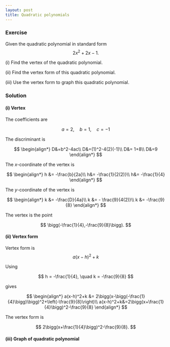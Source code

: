 ```yaml
---
layout: post
title: Quadratic polynomials
---
```


### Exercise

Given the quadratic polynomial in standard form
$$
2x^2+2x-1.
$$

(i) Find the vertex of the quadratic polynomial.

(ii) Find the vertex form of this quadratic polynomial.

(iii) Use the vertex form to graph this quadratic polynomial.

### Solution

#### (i) Vertex

The coefficients are

$$
a=2, \quad b=1,\quad c=-1
$$

The discriminant is

$$
\begin{align*}
D&=b^2-4ac\\
D&=(1)^2-4(2)(-1)\\
D&= 1+8\\
D&=9
\end{align*}
$$

The *x*-coordinate of the vertex is

$$
\begin{align*}
h &= -\frac{b}{2a}\\
h&= -\frac{1}{2(2)}\\
h&= -\frac{1}{4}
\end{align*}
$$

The *y*-coordinate of the vertex is

$$
\begin{align*}
k &= -\frac{D}{4a}\\
k &= - \frac{9}{4(2)}\\
k &= -\frac{9}{8}
\end{align*}
$$

The vertex is the point

$$
\bigg(-\frac{1}{4},-\frac{9}{8}\bigg).
$$

#### (ii) Vertex form

Vertex form is
$$
a(x-h)^2+k
$$

Using 

$$
h = -\frac{1}{4}, \quad k = -\frac{9}{8}
$$

gives

$$
\begin{align*}
a(x-h)^2+k &= 2\bigg(x-\bigg(-\frac{1}{4}\bigg)\bigg)^2+\left(-\frac{9}{8}\right)\\
a(x-h)^2+k&=2\bigg(x+\frac{1}{4}\bigg)^2-\frac{9}{8}
\end{align*}
$$

The vertex form is

$$
2\bigg(x+\frac{1}{4}\bigg)^2-\frac{9}{8}.
$$

#### (iii) Graph of quadratic polynomial


